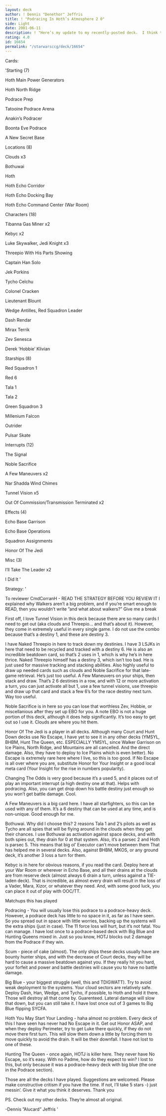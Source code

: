 ```yaml
---
layout: deck
author: ! Dennis "Denethor" Jeffris
title: ! "Podracing In Hoth’s Atmosphere 2 0"
side: Light
date: 2001-06-11
description: ! "Here’s my update to my recently-posted deck.  I think this is much better."
rating: 4.0
id: 16654
permalink: "/starwarsccg/deck/16654"
---
```

Cards: 

'Starting (7) 

Hoth Main Power Generators 

Hoth North Ridge 

Podrace Prep 

Tatooine Podrace Arena 

Anakin&#8217;s Podracer 

Boonta Eve Podrace 

A New Secret Base 


Locations (8) 

Clouds x3 

Bothuwai

Hoth 

Hoth Echo Corridor 

Hoth Echo Docking Bay 

Hoth Echo Command Center (War Room) 


Characters (18) 

Tibanna Gas Miner x2 

Kebyc x2 

Luke Skywalker, Jedi Knight x3

Threepio With His Parts Showing

Captain Han Solo 

Jek Porkins 

Tycho Celchu 

Colonel Cracken 

Lieutenant Blount 

Wedge Antilles, Red Squadron Leader 

Dash Rendar 

Mirax Terrik 

Zev Senesca 

Derek &#8217;Hobbie&#8217; Klivian 


Starships (8) 

Red Squadron 1 

Red 6 

Tala 1 

Tala 2 

Green Squadron 3 

Millenium Falcon 

Outrider 

Pulsar Skate 


Interrupts (12) 

The Signal 

Noble Sacrifice

A Few Maneuvers x2 

Nar Shadda Wind Chimes 

Tunnel Vision x5 

Out Of Commission/Transmission Terminated x2


Effects (4) 

Echo Base Garrison 

Echo Base Operations 

Squadron Assignments 

Honor Of The Jedi


Misc (3) 

I&#8217;ll Take The Leader x2 

I Did It  '

Strategy: '

To reviewer  CmdCorranH - READ THE STRATEGY BEFORE YOU REVIEW IT  I explained why Walkers aren’t a big problem, and if you’re smart enough to READ, then you wouldn’t write ”and what about walkers?”  Give me a break




First off, I love Tunnel Vision in this deck because there are so many cards I need to get out (aka clouds and Threepio... and that’s about it).  However, they come in extremely useful in every single game.  I do not use the combo because that’s a destiny 1, and these are destiny 3.


I have Naked Threepio in here to track down my destinies.  I have 3 LSJKs in here that need to be recycled and tracked with a destiny 6.  He is also an incredible beatdown card, so that’s 2 uses in 1, which is why he’s in here thrice.  Naked Threepio himself has a destiny 3, which isn’t too bad.  He is just used for massive tracking and stacking abilities.  Also highly useful to draw up needed cards such as clouds and Noble Sacrifice for that late-game retrieval.  He’s just too useful.  A Few Maneuvers on your ships, then stack and draw.  That’s 2 6 destinies in a row, and with 12 or more activation a turn, you can just activate all but 1, use a few tunnel visions, use threepio and draw up that card and stack a few 6’s for the race destiny next turn.  Way too useful.


Noble Sacrifice is in here so you can lose that worthless Zev, Hobbie, or miscellanious after they set up EBO for you.  A note  EBO is not a huge portion of this deck, although it does help significantly.  It’s too easy to get out so I use it.  Clouds are where you hit them.


Honor Of The Jedi is a player in all decks.  Although many Court and Hunt Down decks use No Escape, I have yet to see it in any other decks (YMSYL, BHBM, Hunt The Queen, etc.  ESPECIALLY YMSYL, since Walker Garrison on Ice Plains, North Ridge, and Mountains are all cancelled.  And the direct damage.  Also, they have to deploy to Ice Plains which is even better).  No Escape is extremely rare here where I live, so this is too good.  If No Escape is all over where you are, substitute Honor for Your Insight or a good local meta card (Your Insight for the rise in numbers popularity).


Changing The Odds is very good because it’s a used 5, and it places out of play an important interrupt (a high destiny one at that).  Helps with podracing.  Also, you can get drop down his battle destiny just enough so you won’t get battle damage.  Cool.


A Few Maneuvers is a big card here.  I have all starfighters, so this can be used with any of them.  It’s a 6 destiny that can be used at any time, and is non-unique.  Good enough for me.


Bothuwai.  Why did I choose this?  2 reasons  Tala 1 and 2’s pilots as well as Tycho are all spies that will be flying around in the clouds when they get their chances.  I use Bothuwai as activation against space decks, and with both spies out, they drain for 0 at that system.  Also, it’s a parsec 2 and Hoth is parsec 5.  This means that big ol’ Executor can’t move between them  That has helped me in several decks.  Also, against BHBM, MKOS, or any ground deck, it’s another 3 loss a turn for them.


Kebyc is in here for obvious reasons, if you read the card.  Deploy here at your War Room or wherever in Echo Base, and all their drains at the clouds are from reserve deck (almost always 6 drain a turn, unless against a TIE-laden deck).  That is incredible, as almost every drain will result in the loss of a Vader, Mara, Xizor, or whatever they need.  And, with some good luck, you can place it out of play with OOC/TT.


Matchups this has played


Podracing - You will usually lose this podrace to a podrace-heavy deck.  However, a podrace deck has little to no space in it, as far as I have seen.  So you spread out in space with little worries, backing up the systems will the extra ships (just in case).  The 11 force loss will hurt, but it’s not fatal.  You can manage.  I have lost once to a podrace-based deck with Big Blue and Hunting Queens mixed in.  Just so you know, HOTJ blocks out 2 damage from the Podrace if they win.


Scum - piece of cake (almost).  The only ships these decks usually have are bounty hunter ships, and with the decrease of Court decks, they will be hard to cause a massive beatdown against you.  If they really hit you hard, your forfeit and power and battle destinies will cause you to have no battle damage.


Big Blue - your biggest struggle (well, this and TDIGWATT).  Try to avoid weak deployment to the systems.  Your cloud sectors are relatively safe.  Deploy Dash, Han, Wedge, and Tycho, if possible, to Hoth and hold it there.  Those will destroy all that come by.  Guarenteed.  Lateral damage will slow that down, but you can still take it.  I have lost once out of 3 games to Big Blue flipping SYCFA.


Hoth You May Start Your Landing - haha almost no problem.  Every deck of this I have seen has never had No Escape in it.  Get out Honor ASAP, and when they deploy Perimeter, try to get Luke there quickly, if they do not move there first turn.  This will slow them down a little by forcing them to move quickly to avoid the drain.  It will be their downfall.  I have not lost to one of these.


Hunting The Queen - once again, HOTJ is killer here.  They never have No Escape, so it’s easy.  With no Padme, how do they expect to win?  I lost to this, but only because it was a podrace-heavy deck with big blue (the one in the Podrace section).


Those are all the decks I have played.  Suggestions are welcomed.  Please make constructive critism if you have the time.  If not, I’ll take 5 stars  -)  just messin’.  Give it what you think it deserves.  Thank you


PS.  Check out my other decks.  They’re almost all original.


-Dennis ”Alucard” Jeffris  '
